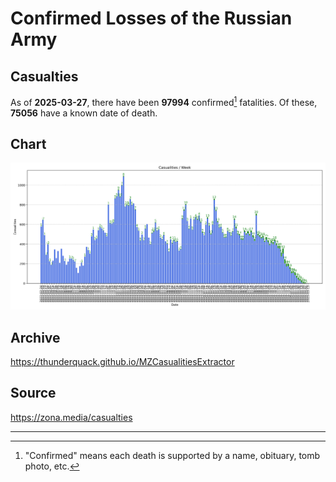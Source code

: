 
# Confirmed Losses of the Russian Army

## Casualties

As of **2025-03-27**, there have been **97994** confirmed[^1] fatalities.
Of these, **75056** have a known date of death.

## Chart

![7-Day Intervals Bar Chart](./docs/7days.svg)

## Archive

https://thunderquack.github.io/MZCasualitiesExtractor

## Source

https://zona.media/casualties

---

[^1]: "Confirmed" means each death is supported by a name, obituary, tomb photo, etc.
